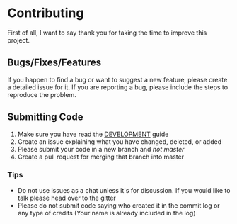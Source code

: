 # Contributing
First of all, I want to say thank you for taking the time to improve this project.

## Bugs/Fixes/Features

If you happen to find a bug or want to suggest a new feature, please create a detailed issue for it. If you are reporting a bug, please include the steps to reproduce the problem.

## Submitting Code

1. Make sure you have read the [DEVELOPMENT](DEVELOPMENT.md) guide
2. Create an issue explaining what you have changed, deleted, or added
3. Please submit your code in a new branch and *not master*
4. Create a pull request for merging that branch into master


### Tips

* Do not use issues as a chat unless it's for discussion. If you would like to talk please head over to the gitter
* Please do not submit code saying who created it in the commit log or any type of credits (Your name is already included in the log)
